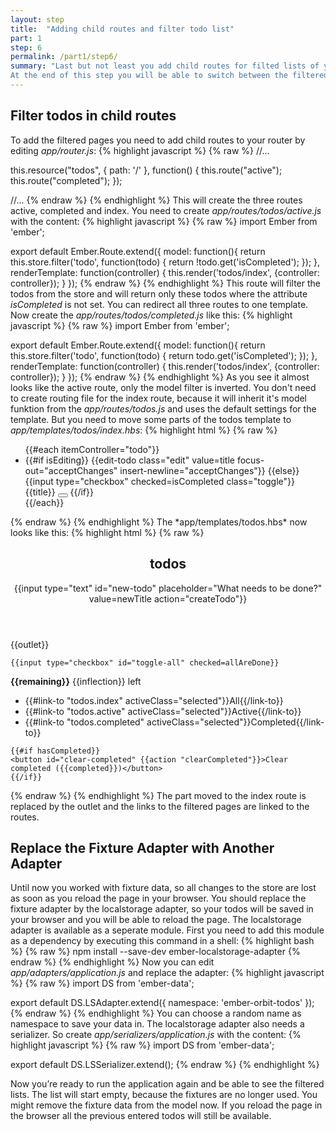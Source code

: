 ```yaml
---
layout: step
title:  "Adding child routes and filter todo list"
part: 1
step: 6
permalink: /part1/step6/
summary: "Last but not least you add child routes for filted lists of your todos to show only completed or only uncompleted todos.
At the end of this step you will be able to switch between the filtered lists and also persist your tasks in the local storage of your browser."
---
```


## Filter todos in child routes
To add the filtered pages you need to add child routes to your router by editing *app/router.js*:
{% highlight javascript %}
{% raw %}
//...

  this.resource("todos", { path: '/' }, function() {
    this.route("active");
    this.route("completed");
  });

//...
{% endraw %}
{% endhighlight %}
This will create the three routes active, completed and index. You need to create *app/routes/todos/active.js* with the content:
{% highlight javascript %}
{% raw %}
import Ember from 'ember';

export default Ember.Route.extend({
  model: function(){
    return this.store.filter('todo', function(todo) {
      return !todo.get('isCompleted');
    });
  },
  renderTemplate: function(controller) {
    this.render('todos/index', {controller: controller});
  }
});
{% endraw %}
{% endhighlight %}
This route will filter the todos from the store and will return only these todos where the attribute *isCompleted* is not set. You can redirect all three routes to one template.
Now create the *app/routes/todos/completed.js* like this:
{% highlight javascript %}
{% raw %}
import Ember from 'ember';

export default Ember.Route.extend({
  model: function(){
    return this.store.filter('todo', function(todo) {
      return todo.get('isCompleted');
    });
  },
  renderTemplate: function(controller) {
    this.render('todos/index', {controller: controller});
  }
});
{% endraw %}
{% endhighlight %}
As you see it almost looks like the active route, only the model filter is inverted. You don't need to create routing file for the index route, because it will inherit it's model funktion from the *app/routes/todos.js* and uses the default settings for the template.
But you need to move some parts of the todos template to *app/templates/todos/index.hbs*:
{% highlight html %}
{% raw %}
   <ul id="todo-list">
    {{#each itemController="todo"}}
      <li {{bind-attr class="isCompleted:completed isEditing:editing"}}>
      {{#if isEditing}}
        {{edit-todo class="edit" value=title focus-out="acceptChanges" insert-newline="acceptChanges"}}
      {{else}}
        {{input type="checkbox" checked=isCompleted class="toggle"}}
        <label {{action "editTodo" on="doubleClick"}}>{{title}}</label>
        <button {{action "removeTodo"}} class="destroy"></button>
      {{/if}}
      </li>
    {{/each}}
    </ul>
{% endraw %}
{% endhighlight %}
The *app/templates/todos.hbs* now looks like this:
{% highlight html %}
{% raw %}
<section id="todoapp">
  <header id="header">
    <h1>todos</h1>
    {{input type="text" id="new-todo" placeholder="What needs to be done?" value=newTitle action="createTodo"}}
  </header>
 
  <section id="main">
    {{outlet}}
 
    {{input type="checkbox" id="toggle-all" checked=allAreDone}}
  </section>
 
  <footer id="footer">
    <span id="todo-count">
      <strong>{{remaining}}</strong> {{inflection}} left
    </span>
    <ul id="filters">
      <li>
        {{#link-to "todos.index" activeClass="selected"}}All{{/link-to}}
      </li>
      <li>
        {{#link-to "todos.active" activeClass="selected"}}Active{{/link-to}}
      </li>
      <li>
        {{#link-to "todos.completed" activeClass="selected"}}Completed{{/link-to}}
      </li>
    </ul>
 
    {{#if hasCompleted}}
    <button id="clear-completed" {{action "clearCompleted"}}>Clear completed ({{completed}})</button>
    {{/if}}
  </footer>
</section>
{% endraw %}
{% endhighlight %}
The part moved to the index route is replaced by the outlet and the links to the filtered pages are linked to the routes.

## Replace the Fixture Adapter with Another Adapter
Until now you worked with fixture data, so all changes to the store are lost as soon as you reload the page in your browser.
You should replace the fixture adapter by the localstorage adapter, so your todos will be saved in your browser and you will be able to reload the page.
The localstorage adapter is available as a seperate module. First you need to add this module as a dependency by executing this command in a shell:
{% highlight bash %}
{% raw %}
npm install --save-dev ember-localstorage-adapter
{% endraw %}
{% endhighlight %}
Now you can edit *app/adapters/application.js* and replace the adapter:
{% highlight javascript %}
{% raw %}
import DS from 'ember-data';

export default DS.LSAdapter.extend({
  namespace: 'ember-orbit-todos'
});
{% endraw %}
{% endhighlight %}
You can choose a random name as namespace to save your data in. The localstorage adapter also needs a serializer. So create *app/serializers/application.js* with the content:
{% highlight javascript %}
{% raw %}
import DS from 'ember-data';

export default DS.LSSerializer.extend();
{% endraw %}
{% endhighlight %}

Now you’re ready to run the application again and be able to see the filtered lists. The list will start empty, because the fixtures are no longer used.
You might remove the fixture data from the model now. If you reload the page in the browser all the previous entered todos will still be available.
